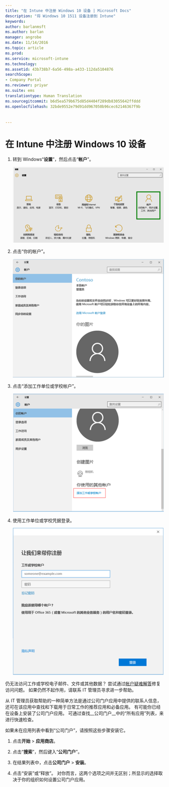 ```yaml
---
title: "在 Intune 中注册 Windows 10 设备 | Microsoft Docs"
description: "将 Windows 10 1511 设备注册到 Intune"
keywords: 
author: barlanmsft
ms.author: barlan
manager: angrobe
ms.date: 11/14/2016
ms.topic: article
ms.prod: 
ms.service: microsoft-intune
ms.technology: 
ms.assetid: 43b738b7-6a56-498a-a433-112da5104876
searchScope:
- Company Portal
ms.reviewer: priyar
ms.suite: ems
translationtype: Human Translation
ms.sourcegitcommit: b6d5ea579b675d85d4404f289db83055642ffddd
ms.openlocfilehash: 32bde9552e79d91dd967050b96cec62146367f9b


---
```


# <a name="enroll-your-windows-10-device-in-intune"></a>在 Intune 中注册 Windows 10 设备

1.  转到 Windows“**设置**”，然后点击“**帐户**”。

    ![转到“设置”和“帐户”](./media/W10-enroll-1-settings-accounts.png)

2.  点击“你的帐户”。

    ![点击你的帐户](./media/W10-enroll-2-accounts-your-account.png)

3.  点击“添加工作单位或学校帐户”。

    ![点击添加工作或学校帐户](./media/w10-enroll-3-add-work-school-acct.png)

4.  使用工作单位或学校凭据登录。

    ![sign-in](./media/W10-enroll-4-sign-in.png)

仍无法访问工作或学校电子邮件、文件或其他数据？ 尝试通过[帐户疑难解答](troubleshoot-your-windows-10-device-windows.md#troubleshooting-steps-to-follow-if-you-see-your-account)修复访问问题。 如果仍然不起作用，请联系 IT 管理员寻求进一步帮助。

从 IT 管理员获取帮助的一种简单方法是通过公司门户应用中提供的联系人信息，还可在该应用中查找和下载用于日常工作的推荐应用和必备应用。 有可能你已经在设备上安装了公司门户应用。 可通过查找__公司门户__中的“所有应用”列表，来进行快速检查。

如果未在应用列表中看到“公司门户”，请按照这些步骤安装它。

1.  点击**开始** &gt; **应用商店**。

2.  点击“**搜索**”，然后键入“**公司门户**”。

3.  在结果列表中，点击**公司门户** &gt; **安装**。

4.  点击“安装”或“释放”。 对你而言，这两个选项之间并无区别；所显示的选择取决于你的组织如何设置公司门户应用。



<!--HONumber=Dec16_HO2-->


